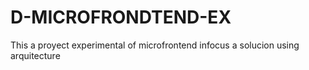 # D-MICROFRONDTEND-EX
This a proyect experimental of microfrontend infocus a solucion using arquitecture
